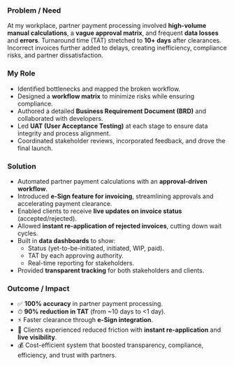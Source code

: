 ### Problem / Need
At my workplace, partner payment processing involved **high-volume manual calculations**, a **vague approval matrix**, and frequent **data losses** and **errors**. Turnaround time (TAT) stretched to **10+ days** after clearances. Incorrect invoices further added to delays, creating inefficiency, compliance risks, and partner dissatisfaction.

### My Role
- Identified bottlenecks and mapped the broken workflow.  
- Designed a **workflow matrix** to minimize risks while ensuring compliance.  
- Authored a detailed **Business Requirement Document (BRD)** and collaborated with developers.  
- Led **UAT (User Acceptance Testing)** at each stage to ensure data integrity and process alignment.  
- Coordinated stakeholder reviews, incorporated feedback, and drove the final launch.  

### Solution
- Automated partner payment calculations with an **approval-driven workflow**.  
- Introduced **e-Sign feature for invoicing**, streamlining approvals and accelerating payment clearance.  
- Enabled clients to receive **live updates on invoice status** (accepted/rejected).  
- Allowed **instant re-application of rejected invoices**, cutting down wait cycles.  
- Built in **data dashboards** to show:  
  - Status (yet-to-be-initiated, initiated, WIP, paid).  
  - TAT by each approving authority.  
  - Real-time reporting for stakeholders.  
- Provided **transparent tracking** for both stakeholders and clients.  

### Outcome / Impact
- ✅ **100% accuracy** in partner payment processing.  
- ⏱ **90% reduction in TAT** (from ~10 days to <1 day).  
- ⚡ Faster clearance through **e-Sign integration**.  
- 🙌 Clients experienced reduced friction with **instant re-application** and **live visibility**.  
- 💰 Cost-efficient system that boosted transparency, compliance, efficiency, and trust with partners.
